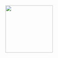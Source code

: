 
###

<img align="right" height="150" src="https://cdn1.iconfinder.com/data/icons/learning-2/32/math-1024.png"  />

###
